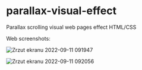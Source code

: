 # parallax-visual-effect
Parallax scrolling visual web pages effect HTML/CSS 


Web screenshots:

![Zrzut ekranu 2022-09-11 091947](https://user-images.githubusercontent.com/92208474/189516732-51ac241d-7c29-41b1-8803-654e9d1c7562.jpg)

![Zrzut ekranu 2022-09-11 092056](https://user-images.githubusercontent.com/92208474/189516735-05f1a0b9-a4cc-4945-8c11-55bfe85b8b57.jpg)
